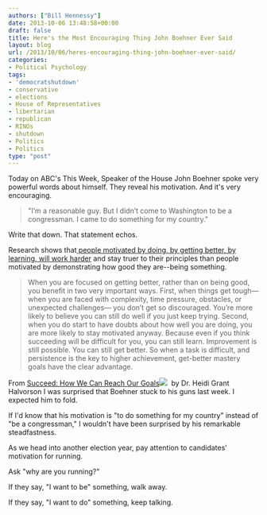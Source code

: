 ```yaml
---
authors: ["Bill Hennessy"]
date: 2013-10-06 13:48:58+00:00
draft: false
title: Here's the Most Encouraging Thing John Boehner Ever Said
layout: blog
url: /2013/10/06/heres-encouraging-thing-john-boehner-ever-said/
categories:
- Political Psychology
tags:
- 'democratshutdown'
- conservative
- elections
- House of Representatives
- libertarian
- republican
- RINOs
- shutdown
- Politics
- Politics
type: "post"
---
```


Today on ABC's This Week, Speaker of the House John Boehner spoke very powerful words about himself. They reveal his motivation. And it's very encouraging.


> "I’m a reasonable guy. But I didn’t come to Washington to be a congressman. I came to do something for my country."


Write that down. That statement echos.

Research shows that[ people motivated by doing, by getting better, by learning, will work harder](https://hennessysview.com/2013/02/28/ambition-comes-in-good-and-bad-flavors/) and stay truer to their principles than people motivated by demonstrating how good they are--being something.


> When you are focused on getting better, rather than on being good, you benefit in two very important ways. First, when things get tough— when you are faced with complexity, time pressure, obstacles, or unexpected challenges— you don’t get so discouraged. You’re more likely to believe you can still do well if you just keep trying. Second, when you do start to have doubts about how well you are doing, you are more likely to stay motivated anyway. Because even if you think succeeding will be difficult for you, you can still learn. Improvement is still possible. You can still get better. So when a task is difficult, and persistence is the key to higher achievement, get-better mastery goals have the clear advantage.


From [Succeed: How We Can Reach Our Goals](https://www.amazon.com/gp/product/0452297710/ref=as_li_ss_tl?ie=UTF8&camp=1789&creative=390957&creativeASIN=0452297710&linkCode=as2&tag=hennesssview-20)![](https://ir-na.amazon-adsystem.com/e/ir?t=hennesssview-20&l=as2&o=1&a=0452297710)
 by Dr. Heidi Grant Halvorson
I was surprised that Boehner stuck to his guns last week. I expected him to fold.

If I'd know that his motivation is "to do something for my country" instead of "be a congressman," I wouldn't have been surprised by his remarkable steadfastness.

As we head into another election year, pay attention to candidates' motivation for running.

Ask "why are you running?"

If they say, "I want to be" something, walk away.

If they say, "I want to do" something, keep talking.


